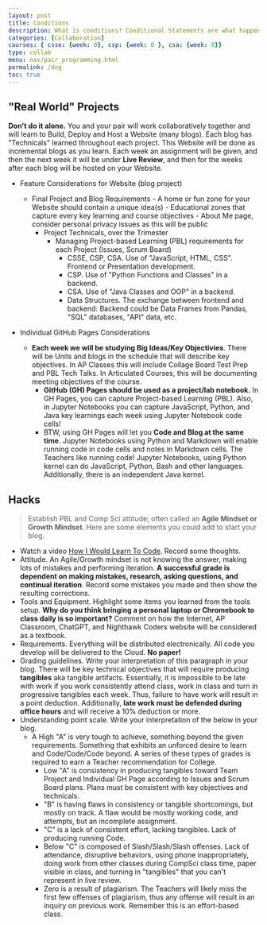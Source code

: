 ```yaml
---
layout: post
title: Conditions
description: What is conditions? Conditional Statements are what happens next in the program when a certain condition is met. 
categories: [Collaboration]
courses: { csse: {week: 0}, csp: {week: 0 }, csa: {week: 0}}
type: collab
menu: nav/pair_programming.html
permalink: /dog
toc: true
---
```


## "Real World" Projects

**Don't do it alone.** You and your pair will work collaboratively together and will learn to Build, Deploy and Host a Website (many blogs).  Each blog has "Technicals" learned throughout each project.  This Website will be done as incremental blogs as you learn.  Each week an assignment will be given, and then the next week it will be under **Live Review**, and then for the weeks after each blog will be hosted on your Website.

- Feature Considerations for Website (blog project)
  - Final Project and Blog Requirements
        - A home or fun zone for your Website should contain a unique idea(s)
        - Educational zones that capture every key learning and course objectives
        - About Me page, consider personal privacy issues as this will be public
    - Project Technicals, over the Trimester
      - Managing Project-based Learning (PBL) requirements for each Project (Issues, Scrum Board)
        - CSSE, CSP, CSA. Use of "JavaScript, HTML, CSS". Frontend or Presentation development.
        - CSP. Use of "Python Functions and Classes" in a backend.
        - CSA. Use of "Java Classes and OOP" in a backend.
        - Data Structures.  The exchange between frontend and backend: Backend could be Data Frames from Pandas, "SQL"  databases, "API" data, etc.

- Individual GitHub Pages Considerations
  - **Each week we will be studying Big Ideas/Key Objectivies**.  There will be Units and blogs in the schedule that will describe key objectives. In AP Classes this will include Collage Board Test Prep and PBL Tech Talks. In Articulated Courses, this will be documenting meeting objectives of the course.
    - **GitHub (GH) Pages should be used as a project/lab notebook.** In GH Pages, you can capture Project-based Learning (PBL).  Also, in Jupyter Notebooks you can capture JavaScript, Python, and Java key learnings each week using Jupyter Notebook code cells!  
    - BTW, using GH Pages will let you **Code and Blog at the same time**.  Jupyter Notebooks using Python and Markdown will enable running code in code cells and notes in Markdown cells. The Teachers like running code!  Jupyter Notebooks, using Python kernel can do JavaScript, Python, Bash and other languages. Additionally, there is an independent Java kernel.

## Hacks

> Establish PBL and Comp Sci attitude; often called an **Agile Mindset or Growth Mindset**.  Here are some elements you could add to start your blog.

- Watch a video [How I Would Learn To Code](https://www.youtube.com/watch?v=k9WqpQp8VSU).  Record some thoughts.
- Attitude.  An Agile/Growth mindset is not knowing the answer, making lots of mistakes and performing iteration.  **A successful grade is dependent on making mistakes, research, asking questions, and continual iteration**.  Record some mistakes you made and then show the resulting corrections.
- Tools and Equipment. Highlight some items you learned from the tools setup.   **Why do you think bringing a personal laptop or Chromebook to class daily is so important?**  Comment on how the Internet, AP Classroom, ChatGPT, and Nighthawk Coders website will be considered as a textbook.  
- Requirements. Everything will be distributed electronically.  All code you develop will be delivered to the Cloud. **No paper!**
- Grading guidelines. Write your interpretation of this paragraph in your blog.  There will be key technical objectives that will require producing **tangibles** aka tangible artifacts. Essentially, it is impossible to be late with work if you work consistently attend class, work in class and turn in progressive tangibles each week.  Thus, failure to have work will result in a point deduction.  Additionally, **late work must be defended during office hours** and will receive a 10% deduction or more.
- Understanding point scale.  Write your interpretation of the below in your blog.
  - A High "A" is very tough to achieve, something beyond the given requirements.  Something that exhibits an unforced desire to learn and Code/Code/Code beyond.  A series of these types of grades is required to earn a Teacher recommendation for College.
    - Low "A" is consistency in producing tangibles toward Team Project and Individual GH Page according to Issues and Scrum Board plans.   Plans must be consistent with key objectives and technicals.
    - "B" is having flaws in consistency or tangible shortcomings, but mostly on track.  A flaw would be mostly working code, and attempts, but an incomplete assignment.
    - "C" is a lack of consistent effort, lacking tangibles. Lack of producing running Code.
    - Below "C" is composed of Slash/Slash/Slash offenses. Lack of attendance, disruptive behaviors, using phone inappropriately, doing work from other classes during CompSci class time, paper visible in class, and turning in "tangibles" that you can't represent in live review.
    - Zero is a result of plagiarism.  The Teachers will likely miss the first few offenses of plagiarism, thus any offense will result in an inquiry on previous work. Remember this is an effort-based class.
